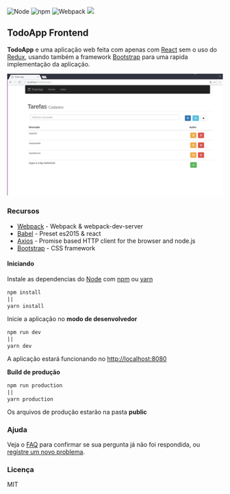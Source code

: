 ![Node](https://img.shields.io/badge/node-7.9.0-green.svg?style=flat) ![npm](https://img.shields.io/badge/npm-4.2.0-green.svg?style=flat) ![Webpack](https://img.shields.io/badge/Webpack-1.14.0-green.svg?style=flat) 
<img src="https://img.shields.io/github/stars/augusto-santos/exerciceReact.svg?style=social&label=Star&maxAge=3600" height="20">

## TodoApp Frontend

**TodoApp** e uma aplicação web feita com apenas com [React](https://facebook.github.io/react/) sem o uso do [Redux](http://redux.js.org/), usando também a framework [Bootstrap](http://getbootstrap.com/getting-started/) para uma rapida implementação da aplicação.

![alt text](https://github.com/augusto-santos/exerciceReact/blob/master/documenta%C3%A7%C3%A3o/img/TodoApp.jpg "TodoApp")

### Recursos
+ [Webpack](https://webpack.js.org/) - Webpack & webpack-dev-server
+ [Babel](https://babeljs.io/) - Preset es2015 & react
+ [Axios](https://github.com/mzabriskie/axios) - Promise based HTTP client for the browser and node.js
+ [Bootstrap](http://getbootstrap.com/getting-started/) - CSS framework

#### Iniciando
  Instale as dependencias do [Node](https://nodejs.org/) com [npm](https://www.npmjs.com/) ou [yarn](https://yarnpkg.com/)
```
npm install
||
yarn install
```


  Inicie a aplicação no **modo de desenvolvedor**
```
npm run dev
||
yarn dev
```
  A aplicação estará funcionando no [http://localhost:8080](http://localhost:8080)

  **Build de produção**
```
npm run production
||
yarn production
```
  Os arquivos de produção estarão na pasta __public__
  
### Ajuda

  Veja o [FAQ](https://github.com/augusto-santos/exerciceReact/wiki/FAQ) para confirmar se sua pergunta já não foi respondida, ou [registre um novo problema](https://github.com/augusto-santos/exerciceReact/issues).
  
### Licença

MIT
